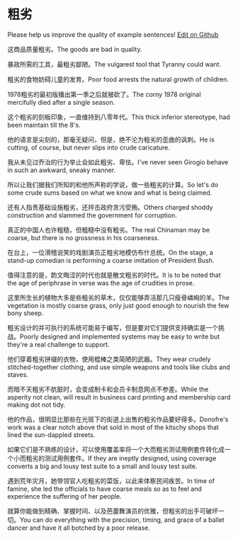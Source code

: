# 粗劣

Please help us improve the quality of example sentences! [Edit on Github](https://github.com/jiyushe/jiyu-example-sentence-source/blob/main/chinese/culie.md)

<p><span class="chinese">这商品质量粗劣。</span><span class="english">The goods are bad in quality.</span></p>

<p><span class="chinese">暴政所需的工具，最粗劣鄙陋。</span><span class="english">The vulgarest tool that Tyranny could want.</span></p>

<p><span class="chinese">粗劣的食物妨碍儿童的发育。</span><span class="english">Poor food arrests the natural growth of children.</span></p>

<p><span class="chinese">1978粗劣的最初版播出第一季之后就被砍了。</span><span class="english">The corny 1978 original mercifully died after a single season.</span></p>

<p><span class="chinese">这个粗劣的刻板印象，一直维持到八零年代。</span><span class="english">This thick inferior stereotype, had been maintain till the 8's.</span></p>

<p><span class="chinese">他的语言是尖刻的，那毫无疑问，但是，绝不沦为粗劣的歪曲的讽刺。</span><span class="english">He is cutting, of course, but never slips into crude caricature.</span></p>

<p><span class="chinese">我从未见过乔治的行为举止会如此粗劣、卑怯。</span><span class="english">I've never seen Girogio behave in such an awkward, sneaky manner.</span></p>

<p><span class="chinese">所以让我们据我们所知的和他所声称的学说，做一些粗劣的计算。</span><span class="english">So let's do some crude sums based on what we know and what is being claimed.</span></p>

<p><span class="chinese">还有人指责基础设施粗劣，还抨击政府贪污受贿。</span><span class="english">Others charged shoddy construction and slammed the government for corruption.</span></p>

<p><span class="chinese">真正的中国人也许粗糙，但粗糙中没有粗劣。</span><span class="english">The real Chinaman may be coarse, but there is no grossness in his coarseness.</span></p>

<p><span class="chinese">在台上，一位滑稽说笑的戏剧演员正粗劣地模仿布什总统。</span><span class="english">On the stage, a stand-up comedian is performing a coarse imitation of President Bush.</span></p>

<p><span class="chinese">值得注意的是，韵文晦涩的时代也就是散文粗劣的时代。</span><span class="english">It is to be noted that the age of periphrase in verse was the age of crudities in prose.</span></p>

<p><span class="chinese">这里所生长的植物大多是些粗劣的草木，仅仅能够弄活那几只瘦骨嶙峋的羊。</span><span class="english">The vegetation is mostly coarse grass, only just good enough to nourish the few bony sheep.</span></p>

<p><span class="chinese">粗劣设计的并可执行的系统可能易于编写，但是要对它们提供支持确实是一个挑战。</span><span class="english">Poorly designed and implemented systems may be easy to write but they're a real challenge to support.</span></p>

<p><span class="chinese">他们穿着粗劣拼缀的衣物，使用棍棒之类简陋的武器。</span><span class="english">They wear crudely stitched-together clothing, and use simple weapons and tools like clubs and staves.</span></p>

<p><span class="chinese">而暗不天粗劣不肮脏时，会变成制卡和会员卡制息网点不参差。</span><span class="english">While the asperity not clean, will result in business card printing and membership card making dot not tidy.</span></p>

<p><span class="chinese">他的作品，很明显比那些在光斑下的街道上出售的粗劣作品要好得多。</span><span class="english">Donofre's work was a clear notch above that sold in most of the kitschy shops that lined the sun-dappled streets.</span></p>

<p><span class="chinese">如果它们是不熟练的设计，可以使用覆盖率将一个大而粗劣测试用例套件转化成一个小而粗劣的测试用例套件。</span><span class="english">If they are ineptly designed, using coverage converts a big and lousy test suite to a small and lousy test suite.</span></p>

<p><span class="chinese">遇到荒年灾月，她带领官人吃粗劣的菜饭，以此来体察民间疾苦。</span><span class="english">In time of famine, she led the officials to have coarse meals so as to feel and experience the suffering of her people.</span></p>

<p><span class="chinese">就算你能做到精确、掌握时间、以及芭蕾舞演员的优雅，但粗劣的出手可破坏一切。</span><span class="english">You can do everything with the precision, timing, and grace of a ballet dancer and have it all botched by a poor release.</span></p>

